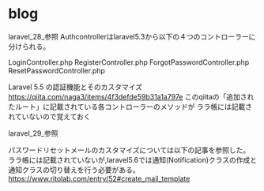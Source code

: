 # blog

laravel_28_参照
Authcontrollerはlaravel5.3から以下の４つのコントローラーに分けられる。

LoginController.php
RegisterController.php
ForgotPasswordController.php
ResetPasswordController.php

Laravel 5.5 の認証機能とそのカスタマイズ
https://qiita.com/naga3/items/4f3defde59b31a1a797e
このqiitaの「追加されたルート」に記載されている各コントローラーのメソッドが
ララ帳には記載されていないので覚えておく

laravel_29_参照

パスワードリセットメールのカスタマイズについては以下の記事を参照した。
ララ帳には記載されていないが,laravel5.6では通知(Notification)クラスの作成と
通知クラスの切り替えを行う必要がある。
https://www.ritolab.com/entry/52#create_mail_template
